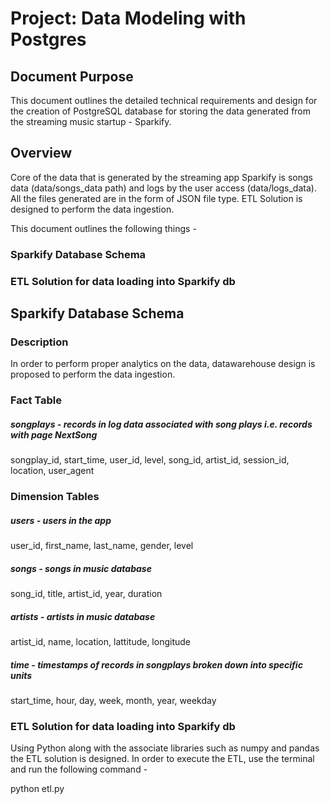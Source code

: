 # Project: Data Modeling with Postgres

## Document Purpose
This document outlines the detailed technical requirements and design for the creation of PostgreSQL database for storing the data generated from the streaming music startup - Sparkify.

## Overview
Core of the data that is generated by the streaming app Sparkify is songs data (data/songs_data path) and logs by the user access (data/logs_data). All the files generated are in the form of JSON file type. ETL Solution is designed to perform the data ingestion.

This document outlines the following things -
### Sparkify Database Schema
### ETL Solution for data loading into Sparkify db

## Sparkify Database Schema
### Description
In order to perform proper analytics on the data, datawarehouse design is proposed to perform the data ingestion. 

### Fact Table
##### songplays - records in log data associated with song plays i.e. records with page NextSong
songplay_id, start_time, user_id, level, song_id, artist_id, session_id, location, user_agent

### Dimension Tables
##### users - users in the app
user_id, first_name, last_name, gender, level
##### songs - songs in music database
song_id, title, artist_id, year, duration
##### artists - artists in music database
artist_id, name, location, lattitude, longitude
##### time - timestamps of records in songplays broken down into specific units
start_time, hour, day, week, month, year, weekday

### ETL Solution for data loading into Sparkify db
Using Python along with the associate libraries such as numpy and pandas the ETL solution is designed.
In order to execute the ETL, use the terminal and run the following command -

python etl.py